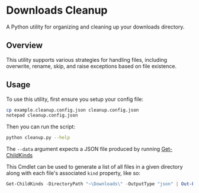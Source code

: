 # Downloads Cleanup

A Python utility for organizing and cleaning up your downloads directory.

## Overview

This utility supports various strategies for handling files, including overwrite, rename, skip, and raise exceptions based on file existence.

## Usage

To use this utility, first ensure you setup your config file:

```bash
cp example.cleanup.config.json cleanup.config.json
notepad cleanup.config.json
```

Then you can run the script:

```bash
python cleanup.py --help
```

The `--data` argument expects a JSON file produced by running [Get-ChildKinds](https://github.com/DJStompZone/DownloadsCleanup/blob/main/Get-ChildKinds.ps1)

This Cmdlet can be used to generate a list of all files in a given directory along with each file's associated `kind` property, like so:

```ps1
Get-ChildKinds -DirectoryPath "~\Downloads\" -OutputType "json" | Out-File -FilePath ./DownloadKinds.json -Encoding utf8
```
